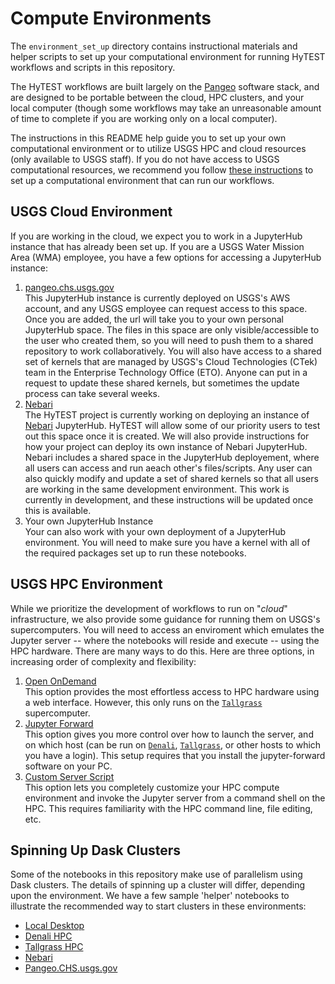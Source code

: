 # Compute Environments

The `environment_set_up` directory contains instructional materials and helper scripts to set up your computational environment for running HyTEST workflows and scripts in this repository.

The HyTEST workflows are built largely on the [Pangeo](https://pangeo.io/) software stack, and are designed to be portable between the cloud, HPC clusters, and your local computer (though some workflows may take an unreasonable amount of time to complete if you are working only on a local computer).

The instructions in this README help guide you to set up your own computational environment or to 
utilize USGS HPC and cloud resources (only available to USGS staff). If you do  not have access 
to USGS computational resources, we recommend you follow [these instructions](QuickStart-General.md) 
to set up a computational environment that can run our workflows.

## USGS Cloud Environment

If you are working in the cloud, we expect you to work in a JupyterHub instance that has
already been set up. If you are a USGS Water Mission Area (WMA) employee, you have a few
options for accessing a JupyterHub instance:
1) [pangeo.chs.usgs.gov](QuickStart-Cloud-pangeoCHS.md)<br>
   This JupyterHub instance is currently deployed on USGS's AWS account, and any USGS employee
   can request access to this space. Once you are added, the url will take you to your own
   personal JupyterHub space. The files in this space are only visible/accessible to the user
   who created them, so you will need to push them to a shared repository to work collaboratively.
   You will also have access to a shared set of kernels that are managed by USGS's Cloud Technologies
   (CTek) team in the Enterprise Technology Office (ETO). Anyone can put in a request to update these 
   shared kernels, but sometimes the update process can take several weeks.
2) [Nebari](QuickStart-Cloud-Nebari.md)<br>
   The HyTEST project is currently working on deploying an instance of [Nebari](https://www.nebari.dev/) JupyterHub. HyTEST will
   allow some of our priority users to test out this space once it is created. We will also provide instructions for how your project can deploy its own instance of Nebari JupyterHub. Nebari includes a shared space in the JupyterHub deployement, where all users can access and run aeach other's files/scripts. Any
   user can also quickly modify and update a set of shared kernels so that all users are working in the same development environment. This work is currently in development, and these instructions will be updated once this is available.
3) Your own JupyterHub Instance<br>
   Your can also work with your own deployment of a JupyterHub environment. You will need to
   make sure you have a kernel with all of the required packages set up to run these notebooks.


## USGS HPC Environment

While we prioritize the development of workflows to run on "_cloud_" infrastructure, we also provide some guidance for running them on USGS's supercomputers. You will need to access an enviroment which emulates the Jupyter server -- where the notebooks will reside and execute -- using the HPC hardware. There are many ways to do this. Here are three options, in increasing order of complexity and flexibility:

1) [Open OnDemand](OpenOnDemand.md)<br>
   This option provides the most effortless access to HPC hardware using a web interface. However, this only runs on the [`Tallgrass`](https://hpcportal.cr.usgs.gov/hpc-user-docs/supercomputers/tallgrass.html) supercomputer.
2) [Jupyter Forward](JupyterForward.md)<br>
   This option gives you more control over how to launch the server, and on which host (can be
   run on [`Denali`](https://hpcportal.cr.usgs.gov/hpc-user-docs/supercomputers/denali.html), [`Tallgrass`](https://hpcportal.cr.usgs.gov/hpc-user-docs/supercomputers/tallgrass.html), or other hosts to which you have a login). This setup requires that you
   install the jupyter-forward software on your PC.
3) [Custom Server Script](StartScript.md)<br>
   This option lets you completely customize your HPC compute environment and invoke the Jupyter
   server from a command shell on the HPC. This requires familiarity with the HPC command line, file
   editing, etc.

## Spinning Up Dask Clusters

Some of the notebooks in this repository make use of parallelism using Dask clusters.
The details of spinning up a cluster will differ, depending upon the environment.
We have a few sample 'helper' notebooks to illustrate the recommended way to
start clusters in these environments:

* [Local Desktop](Start_Dask_Cluster_Desktop.ipynb)
* [Denali HPC](Start_Dask_Cluster_Denali.ipynb)
* [Tallgrass HPC](Start_Dask_Cluster_Tallgrass.ipynb)
* [Nebari](Start_Dask_Cluster_Nebari.ipynb)
* [Pangeo.CHS.usgs.gov](Start_Dask_Cluster_PangeoCHS.ipynb)
